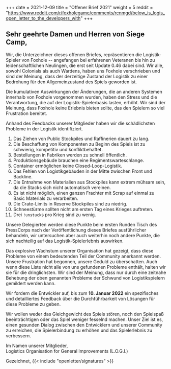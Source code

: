 +++
date = 2021-12-09
title = "Offener Brief 2021"
weight = 5
reddit = "https://www.reddit.com/r/foxholegame/comments/rcnmgd/below_is_logis_open_letter_to_the_developers_with"
+++
## Sehr geehrte Damen und Herren von Siege Camp,

Wir, die Unterzeichner dieses offenen Briefes, repräsentieren die Logistik-Spieler von Foxhole -- angefangen bei erfahrenen Veteranen bis hin zu leidenschaftlichen Neulingen, die erst seit Update 0.46 dabei sind. Wir alle, sowohl Colonials als auch Wardens, haben uns Foxhole verschrieben und sind der Meinung, dass der derzeitige Zustand der Logistik zu einer Bedrohung für den Allgemeinzustand des Spiels geworden ist.

Die kumulativen Auswirkungen der Änderungen, die an anderen Systemen innerhalb von Foxhole vorgenommen wurden, haben den Stress und die Verantwortung, die auf der Logistik-Spielerbasis lasten, erhöht. Wir sind der Meinung, dass Foxhole keine Erlebnis bieten sollte, das den Spielern so viel Frustration bereitet.

Anhand des Feedbacks unserer Mitglieder haben wir die schädlichsten Probleme in der Logistik identifiziert.

1. Das Ziehen von Public Stockpiles und Raffinerien dauert zu lang.
2. Die Beschaffung von Komponenten zu Beginn des Spiels ist zu schwierig, kompetitiv und konfliktbehaftet.
3. Bestellungen in Fabriken werden zu schnell öffentlich.
4. Produktionsgebäude brauchen eine Regimentswarteschlange.
5. Container ermöglichen keine Closed-Loop-Logistik.
6. Das Fehlen von Logistikgebäuden in der Mitte zwischen Front und Backline.
7. Die Entnahme von Materialien aus Stockpiles kann extrem mühsam sein, da die Stacks sich nicht automatisch vereinen.
8. Es ist nicht möglich, einen ganzen Frachter mit Scrap auf einmal zu Basic Materials zu verarbeiten.
9. Die Crate-Limits in Reserve Stockpiles sind zu niedrig.
10. Schneestürme sollten nicht am ersten Tag eines Krieges auftreten.
11. Drei `!unstuck`s pro Krieg sind zu wenig.

Unsere Delegierten werden diese Punkte beim ersten Runden Tisch des PressCorps nach der Veröffentlichung dieses Briefes ausführlicher behandeln, wir untersuchen aber auch weiterhin noch andere Punkte, die sich nachteilig auf das Logistik-Spielerlebnis auswirken.

Das explosive Wachstum unserer Organisation hat gezeigt, dass diese Probleme von einem bedeutenden Teil der Community anerkannt werden. Unsere Frustration hat begonnen, unsere Geduld zu überschatten. Auch wenn diese Liste nicht alle von uns gefundenen Probleme enthält, halten wir sie für die dringlichsten. Wir sind der Meinung, dass nur durch eine zeitnahe Behebung der oben genannten Probleme der Schwund von Logistikspielern gemildert werden kann.

Wir fordern die Entwickler auf, bis zum **10. Januar 2022** ein spezifisches und detailliertes Feedback über die Durchführbarkeit von Lösungen für diese Probleme zu geben.

Wir wollen weder das Gleichgewicht des Spiels stören, noch den Spielspaß beeinträchtigen oder das Spiel weniger fesselnd machen. Unser Ziel ist es, einen gesunden Dialog zwischen den Entwicklern und unserer Community zu erreichen, die Spielerbindung zu erhöhen und das Spielerlebnis zu verbessern.

Im Namen unserer Mitglieder,<br>Logistics Organisation for General Improvements (L.O.G.I.)

Gezeichnet, {{< include "openletter/signatures" >}}